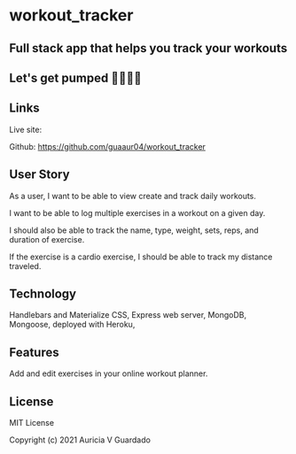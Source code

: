 # workout_tracker

## ​​​​Full stack app that helps you track your workouts

 Let's get pumped 💪🏽👊🏽
--------

## Links

Live site: 

Github: https://github.com/guaaur04/workout_tracker

## User Story
As a user, I want to be able to view create and track daily workouts.

I want to be able to log multiple exercises in a workout on a given day. 

I should also be able to track the name, type, weight, sets, reps, and duration of exercise.

If the exercise is a cardio exercise, I should be able to track my distance traveled.

## Technology
Handlebars and Materialize CSS, Express web server, MongoDB, Mongoose, deployed with Heroku, 

## Features

Add and edit exercises in your online workout planner. 

## License

MIT License

Copyright (c) 2021 Auricia V Guardado